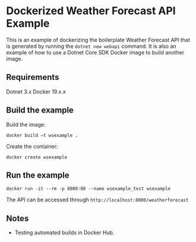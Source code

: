 # Dockerized Weather Forecast API Example

This is an example of dockerizing the boilerplate Weather Forecast API that is generated by running the `dotnet new webapi` command. It is also an example of how to use a Dotnet Core SDK Docker image to build another image.

## Requirements
Dotnet 3.x
Docker 19.x.x

## Build the example
Build the image:

```
docker build –t wsexample . 
```

Create the container:

```
docker create wsexample 
```

## Run the example
```
docker run -it --rm -p 8000:80 --name wsexample_test wsexample
```

The API can be accessed through `http://localhost:8000/weatherforecast`

## Notes
* Testing automated builds in Docker Hub.
